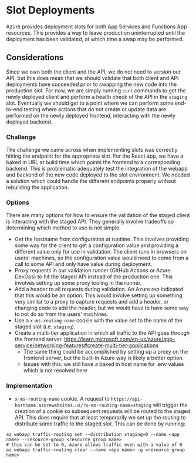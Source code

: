 # Slot Deployments

Azure provides deployment
slots for both App Services and Functions App resources. This provides a way to leave production uninterrupted
until the deployment has been validated, at which time a swap may be performed.

## Considerations

Since we own both the client and the API, we do not need to version our API, but this does mean that we should validate that both client and API deployments have succeeded prior to swapping the new code into the production slot. For now, we are simply running `curl` commands to get the newly deployed client and perform a health check of the API in the `staging` slot. Eventually we should get to a point where we can perform some end-to-end testing where actions that do not create or update data are performed on the newly deployed frontend, interacting with the newly deployed backend.

### Challenge

The challenge we came across when implementing slots was correctly hitting the endpoint for the appropriate slot. For the React app, we have a baked in URL at build time which points the frontend to a corresponding backend. This is problematic adequately test the integration of the webapp and backend of the new code deployed to the slot environment. We needed a solution which could handle the different endpoints properly without rebuilding the application.

### Options

There are many options for how to ensure the validation of the staged client is interacting with the staged API.
They generally involve tradeoffs so determining which method to use is not simple.

- Get the hostname from configuration at runtime. This involves providing some way for the client to get a configuration value and providing a different value only for use in validation. The client runs in browsers on users' machines, so the configuration value would need to come from a call to some API and only have value during deployment.
- Proxy requests in our validation runner (GitHub Actions or Azure DevOps) to hit the staged API instead of the production one. This involves setting up some proxy tooling in the runner.
- Add a header to all requests during validation. An Azure rep indicated that this would be an option. This would involve setting up something very similar to a proxy to capture requests and add a header, or changing code to add the header, but we would have to have some way to not do so from the users' machines.
- Use a `x-ms-routing-name` cookie with the value set to the name of the staged slot (i.e. `staging`).
- Create a multi-tier application in which all traffic to the API goes through the frontend server. https://learn.microsoft.com/en-us/azure/app-service/networking-features#create-multi-tier-applications
    - The same thing could be accomplished by setting up a proxy on the frontend server, but the built-in Azure way is likely a better option.
    - Issues with this: we still have a baked in host name for .env values which is not resolved here

### Implementation

- `x-ms-routing-name` cookie. A request to `https://api-hostname.azurewebsites.us/?x-ms-routing-name=staging` will trigger the creation of a cookie so subsequent requests will be routed to the staged API. This does require that at least temporarily we set up the routing to distribute some traffic to the staged slot. This can be done by running:

```shell
az webapp traffic-routing set --distribution staging=0 --name <app name> --resource-group <resource group name>
# this can be set to 0, Azure allows traffic even with a value of 0
az webapp traffic-routing clear --name <app name> -g <resource group name>
```
